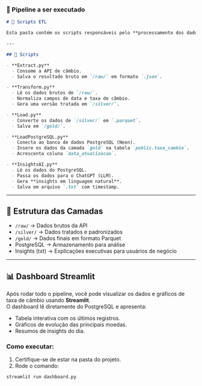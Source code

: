 ### 📌 Pipeline a ser executado

```markdown
# 📂 Scripts ETL

Esta pasta contém os scripts responsáveis pelo **processamento dos dados em camadas**.

---

## 📜 Scripts

- **Extract.py**
  - Consome a API de câmbio.
  - Salva o resultado bruto em `/raw/` em formato `.json`.

- **Transform.py**
  - Lê os dados brutos de `/raw/`.
  - Normaliza campos de data e taxa de câmbio.
  - Gera uma versão tratada em `/silver/`.

- **Load.py**
  - Converte os dados de `/silver/` em `.parquet`.
  - Salva em `/gold/`.

- **LoadPostgreSQL.py**
  - Conecta ao banco de dados PostgreSQL (Neon).
  - Insere os dados da camada `gold` na tabela `public.taxa_cambio`.
  - Acrescenta coluna `data_atualizacao`.

- **InsightsAI.py**
  - Lê os dados do PostgreSQL.
  - Passa os dados para o ChatGPT (LLM).
  - Gera **insights em linguagem natural**.
  - Salva em arquivo `.txt` com timestamp.
```
---

## 🔎 Estrutura das Camadas

- `/raw/` → Dados brutos da API  
- `/silver/` → Dados tratados e padronizados  
- `/gold/` → Dados finais em formato Parquet  
- PostgreSQL → Armazenamento para análise  
- Insights (txt) → Explicações executivas para usuários de negócio  

---

## 📊 Dashboard Streamlit

Após rodar todo o pipeline, você pode visualizar os dados e gráficos de taxa de câmbio usando **Streamlit**.  
O dashboard lê diretamente do PostgreSQL e apresenta:

- Tabela interativa com os últimos registros.
- Gráficos de evolução das principais moedas.
- Resumos de insights do dia.

### Como executar:

1. Certifique-se de estar na pasta do projeto.
2. Rode o comando:

```bash
streamlit run dashboard.py
